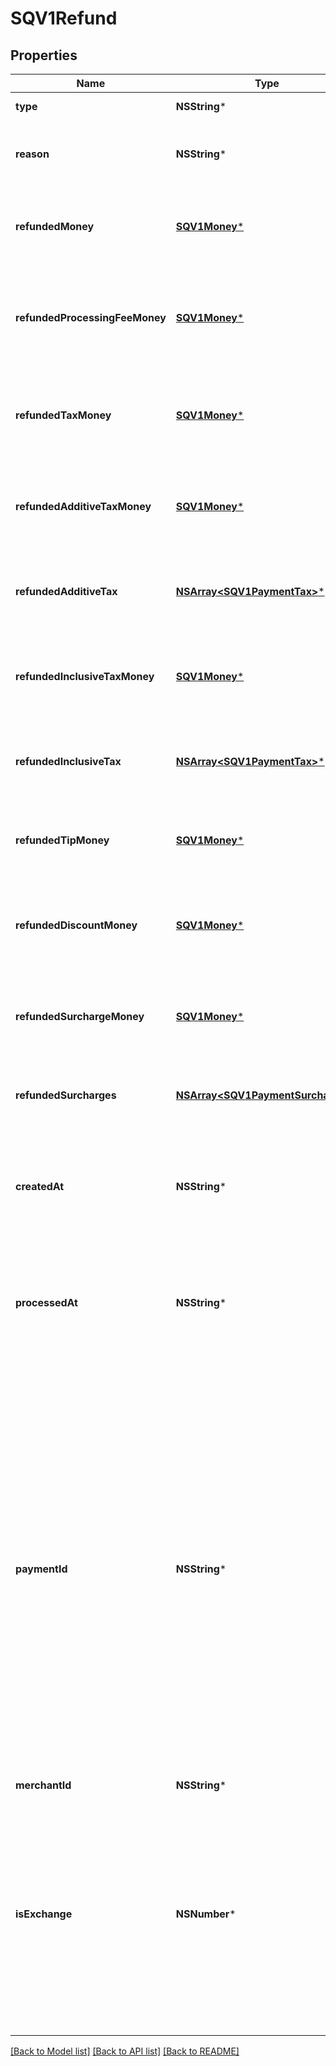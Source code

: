 # SQV1Refund

## Properties
Name | Type | Description | Notes
------------ | ------------- | ------------- | -------------
**type** | **NSString*** | The type of refund | [optional] 
**reason** | **NSString*** | The merchant-specified reason for the refund. | [optional] 
**refundedMoney** | [**SQV1Money***](SQV1Money.md) | The amount of money refunded. This amount is always negative. | [optional] 
**refundedProcessingFeeMoney** | [**SQV1Money***](SQV1Money.md) | The amount of processing fee money refunded. This amount is always positive. | [optional] 
**refundedTaxMoney** | [**SQV1Money***](SQV1Money.md) | The total amount of tax money refunded. This amount is always negative. | [optional] 
**refundedAdditiveTaxMoney** | [**SQV1Money***](SQV1Money.md) | The amount of additive tax money refunded. This amount is always negative. | [optional] 
**refundedAdditiveTax** | [**NSArray&lt;SQV1PaymentTax&gt;***](SQV1PaymentTax.md) | All of the additive taxes associated with the refund. | [optional] 
**refundedInclusiveTaxMoney** | [**SQV1Money***](SQV1Money.md) | The amount of inclusive tax money refunded. This amount is always negative. | [optional] 
**refundedInclusiveTax** | [**NSArray&lt;SQV1PaymentTax&gt;***](SQV1PaymentTax.md) | All of the inclusive taxes associated with the refund. | [optional] 
**refundedTipMoney** | [**SQV1Money***](SQV1Money.md) | The amount of tip money refunded. This amount is always negative. | [optional] 
**refundedDiscountMoney** | [**SQV1Money***](SQV1Money.md) | The amount of discount money refunded. This amount is always positive. | [optional] 
**refundedSurchargeMoney** | [**SQV1Money***](SQV1Money.md) | The amount of surcharge money refunded. This amount is always negative. | [optional] 
**refundedSurcharges** | [**NSArray&lt;SQV1PaymentSurcharge&gt;***](SQV1PaymentSurcharge.md) | A list of all surcharges associated with the refund. | [optional] 
**createdAt** | **NSString*** | The time when the merchant initiated the refund for Square to process, in ISO 8601 format. | [optional] 
**processedAt** | **NSString*** | The time when Square processed the refund on behalf of the merchant, in ISO 8601 format. | [optional] 
**paymentId** | **NSString*** | A Square-issued ID associated with the refund. For single-tender refunds, payment_id is the ID of the original payment ID. For split-tender refunds, payment_id is the ID of the original tender. For exchange-based refunds (is_exchange &#x3D;&#x3D; true), payment_id is the ID of the original payment ID even if the payment includes other tenders. | [optional] 
**merchantId** | **NSString*** |  | [optional] 
**isExchange** | **NSNumber*** | Indicates whether or not the refund is associated with an exchange. If is_exchange is true, the refund reflects the value of goods returned in the exchange not the total money refunded. | [optional] 

[[Back to Model list]](../README.md#documentation-for-models) [[Back to API list]](../README.md#documentation-for-api-endpoints) [[Back to README]](../README.md)


